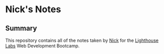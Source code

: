 # Nick's Notes

## Summary

This repository contains all of the notes taken by [Nick](https://github.com/nnewburg) for the [Lighthouse Labs](https://web.compass.lighthouselabs.ca/days/today) Web Development Bootcamp.

